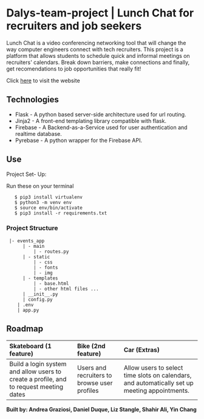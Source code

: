 # Dalys-team-project | Lunch Chat for recruiters and job seekers

Lunch Chat is a video conferencing networking tool that will change the way computer engineers connect with tech recruiters. This project is a platform that allows students to schedule quick and informal meetings on recruiters' calendars. Break down barriers, make connections and finally, get recomendations to job opportunities that really fit!

Click [here](https://dalys-lunch-chat.herokuapp.com/) to visit the website

## Technologies

- Flask -  A python based server-side architecture used for url routing.
- Jinja2 - A front-end templating library compatible with flask.
- Firebase - A Backend-as-a-Service used for user authentication and realtime database.
- Pyrebase - A python wrapper for the Firebase API.

## Use

Project Set- Up:

Run these on your terminal

```Command Line
   $ pip3 install virtualenv
   $ python3 -m venv env
   $ source env/bin/activate
   $ pip3 install -r requirements.txt
```

### Project Structure

``` Project Structure
 |- events_app
      | - main
          | - routes.py
      | - static
          | - css
          | - fonts
          | - img 
      | - templates
          | - base.html
          | - other html files ...
      | __init__.py
      | config.py
    | .env
    | app.py
```

## Roadmap

| Skateboard (1 feature) | Bike (2nd feature)     | Car (Extras)           |
| :--------------------- | :--------------------- | :--------------------- |
| Build a login system and allow users to create a profile, and to request meeting dates| Users and recruiters to browse user profiles |  Allow users to select time slots on calendars, and  automatically set up meeting appointments.


**Built by: Andrea Graziosi, Daniel Duque, Liz Stangle, Shahir Ali, Yin Chang**